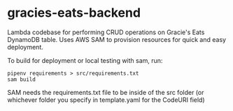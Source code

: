 # gracies-eats-backend
Lambda codebase for performing CRUD operations on Gracie's Eats DynamoDB table. Uses AWS SAM to provision resources for quick and easy deployment. 

To build for deployment or local testing with sam, run:
```
pipenv requirements > src/requirements.txt
sam build
```

SAM needs the requirements.txt file to be inside of the src folder (or whichever folder you specify in template.yaml for the CodeURI field)